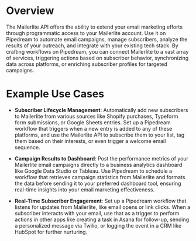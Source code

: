 # Overview

The Mailerlite API offers the ability to extend your email marketing efforts through programmatic access to your Mailerlite account. Use it on Pipedream to automate email campaigns, manage subscribers, analyze the results of your outreach, and integrate with your existing tech stack. By crafting workflows on Pipedream, you can connect Mailerlite to a vast array of services, triggering actions based on subscriber behavior, synchronizing data across platforms, or enriching subscriber profiles for targeted campaigns.

# Example Use Cases

- **Subscriber Lifecycle Management**: Automatically add new subscribers to Mailerlite from various sources like Shopify purchases, Typeform form submissions, or Google Sheets entries. Set up a Pipedream workflow that triggers when a new entry is added to any of these platforms, and use the Mailerlite API to subscribe them to your list, tag them based on their interests, or even trigger a welcome email sequence.

- **Campaign Results to Dashboard**: Post the performance metrics of your Mailerlite email campaigns directly to a business analytics dashboard like Google Data Studio or Tableau. Use Pipedream to schedule a workflow that retrieves campaign statistics from Mailerlite and formats the data before sending it to your preferred dashboard tool, ensuring real-time insights into your email marketing effectiveness.

- **Real-Time Subscriber Engagement**: Set up a Pipedream workflow that listens for updates from Mailerlite, like email opens or link clicks. When a subscriber interacts with your email, use that as a trigger to perform actions in other apps like creating a task in Asana for follow-up, sending a personalized message via Twilio, or logging the event in a CRM like HubSpot for further nurturing.
